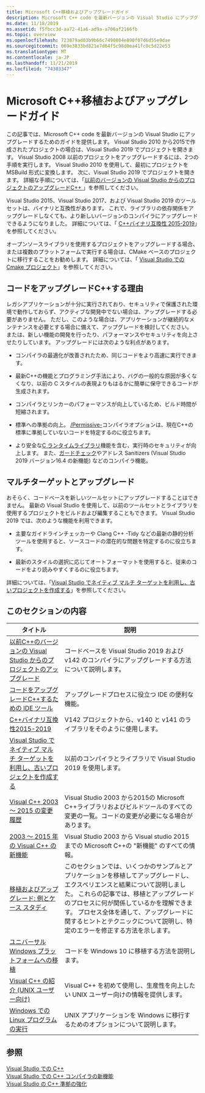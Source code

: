 ```yaml
---
title: Microsoft C++移植およびアップグレードガイド
description: Microsoft C++ code を最新バージョンの Visual Studio にアップグレードします。
ms.date: 11/18/2019
ms.assetid: f5fbcc3d-aa72-41a6-ad9a-a706af2166fb
ms.topic: overview
ms.openlocfilehash: 723879ad03b9b66c7490804e890f07d6d55e9dae
ms.sourcegitcommit: 069e3833bd821e7d64f5c98d0ea41fc0c5d22e53
ms.translationtype: MT
ms.contentlocale: ja-JP
ms.lasthandoff: 11/21/2019
ms.locfileid: "74303347"
---
```

# <a name="microsoft-c-porting-and-upgrading-guide"></a>Microsoft C++移植およびアップグレードガイド

この記事では、Microsoft C++ code を最新バージョンの Visual Studio にアップグレードするためのガイドを提供します。 Visual Studio 2010 から2015で作成されたプロジェクトの場合は、Visual Studio 2019 でプロジェクトを開きます。 Visual Studio 2008 以前のプロジェクトをアップグレードするには、2つの手順を実行します。 Visual Studio 2010 を使用して、最初にプロジェクトを MSBuild 形式に変換します。 次に、Visual Studio 2019 でプロジェクトを開きます。 詳細な手順については、「[以前のバージョンの Visual Studio からのプロジェクトのアップグレードC++ ](upgrading-projects-from-earlier-versions-of-visual-cpp.md)」を参照してください。

Visual Studio 2015、Visual Studio 2017、および Visual Studio 2019 のツールセットは、バイナリと互換性があります。 これで、ライブラリの依存関係をアップグレードしなくても、より新しいバージョンのコンパイラにアップグレードできるようになりました。 詳細については、「 [ C++バイナリ互換性 2015-2019](binary-compat-2015-2017.md)」を参照してください。

オープンソースライブラリを使用するプロジェクトをアップグレードする場合、または複数のプラットフォームで実行する場合は、CMake ベースのプロジェクトに移行することをお勧めします。 詳細については、「 [Visual Studio での Cmake プロジェクト](../build/cmake-projects-in-visual-studio.md)」を参照してください。

## <a name="reasons-to-upgrade-c-code"></a>コードをアップグレードC++する理由

レガシアプリケーションが十分に実行されており、セキュリティで保護された環境で動作しておらず、アクティブな開発中でない場合は、アップグレードする必要がありません。 ただし、このような場合は、アプリケーションが継続的なメンテナンスを必要とする場合に備えて、アップグレードを検討してください。 または、新しい機能の開発を行ったり、パフォーマンスやセキュリティを向上させたりしています。 アップグレードには次のような利点があります。

- コンパイラの最適化が改善されたため、同じコードをより高速に実行できます。

- 最新C++の機能とプログラミング手法により、バグの一般的な原因が多くなくなり、以前の C スタイルの表現よりもはるかに簡単に保守できるコードが生成されます。

- コンパイラとリンカーのパフォーマンスが向上しているため、ビルド時間が短縮されます。

- 標準への準拠の向上。 [/Permissive-](../build/reference/permissive-standards-conformance.md)コンパイラオプションは、現在C++の標準に準拠していないコードを特定するのに役立ちます。

- より安全な[C ランタイムライブラリ](../c-runtime-library/security-features-in-the-crt.md)機能を含む、実行時のセキュリティが向上します。 また、[ガードチェック](../build/reference/guard-enable-guard-checks.md)やアドレス Sanitizers (Visual Studio 2019 バージョン16.4 の新機能) などのコンパイラ機能。

## <a name="multitargeting-vs-upgrading"></a>マルチターゲットとアップグレード

おそらく、コードベースを新しいツールセットにアップグレードすることはできません。 最新の Visual Studio を使用して、以前のツールセットとライブラリを使用するプロジェクトをビルドおよび編集することもできます。 Visual Studio 2019 では、次のような機能を利用できます。

- 主要なガイドラインチェッカーや Clang C++ -Tidy などの最新の静的分析ツールを使用すると、ソースコードの潜在的な問題を特定するのに役立ちます。

- 最新のスタイルの選択に応じてオートフォーマットを使用すると、従来のコードをより読みやすくするのに役立ちます。

詳細については、「[Visual Studio でネイティブ マルチ ターゲットを利用し、古いプロジェクトを作成する](use-native-multi-targeting.md)」を参照してください。

## <a name="in-this-section"></a>このセクションの内容

|タイトル|説明|
|-----------|-----------------|
|[以前C++のバージョンの Visual Studio からのプロジェクトのアップグレード](upgrading-projects-from-earlier-versions-of-visual-cpp.md)|コードベースを Visual Studio 2019 および v142 のコンパイラにアップグレードする方法について説明します。|
|[コードをアップグレードC++するための IDE ツール](ide-tools-for-upgrading-code.md)|アップグレードプロセスに役立つ IDE の便利な機能。|
|[C++バイナリ互換性2015-2019](binary-compat-2015-2017.md)|V142 プロジェクトから、v140 と v141 のライブラリをそのように使用します。|
|[Visual Studio でネイティブ マルチ ターゲットを利用し、古いプロジェクトを作成する](use-native-multi-targeting.md)|以前のコンパイラとライブラリで Visual Studio 2019 を使用します。|
|[Visual C++ 2003 ～ 2015 の変更履歴](visual-cpp-change-history-2003-2015.md)|Visual Studio 2003 から2015の Microsoft C++ライブラリおよびビルドツールのすべての変更の一覧。コードの変更が必要になる場合があります。|
|[2003 ～ 2015 年の Visual C++ の新機能](visual-cpp-what-s-new-2003-through-2015.md)|Visual Studio 2003 から Visual studio 2015 までの Microsoft C++の "新機能" のすべての情報。|
|[移植およびアップグレード: 例とケース スタディ](porting-and-upgrading-examples-and-case-studies.md)|このセクションでは、いくつかのサンプルとアプリケーションを移植してアップグレードし、エクスペリエンスと結果について説明しました。 これらの記事では、移植とアップグレードのプロセスに何が関係しているかを理解できます。 プロセス全体を通して、アップグレードに関するヒントとテクニックについて説明し、特定のエラーを修正する方法を示します。|
|[ユニバーサル Windows プラットフォームへの移植](porting-to-the-universal-windows-platform-cpp.md)|コードを Windows 10 に移植する方法を説明します。|
|[Visual C++ の紹介 (UNIX ユーザー向け)](introduction-to-visual-cpp-for-unix-users.md)|Visual C++ を初めて使用し、生産性を向上したい UNIX ユーザー向けの情報を提供します。|
|[Windows での Linux プログラムの実行](porting-from-unix-to-win32.md)|UNIX アプリケーションを Windows に移行するためのオプションについて説明します。|

## <a name="see-also"></a>参照

[Visual Studio での C++](../overview/visual-cpp-in-visual-studio.md)<br/>
[Visual Studio での C++ コンパイラの新機能](../overview/what-s-new-for-visual-cpp-in-visual-studio.md)<br/>
[Visual Studio の C++ 準拠の強化](../overview/cpp-conformance-improvements.md)<br/>
